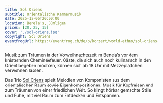 ```yaml
---
title: Sol Oriens
subtitle: Orientalische Kammermusik
date: 2025-12-06T20:00:00
location: Benela's, Gümligen
prices: [20, 25, 15]
cover: './sol-oriens.jpg'
copyright: Sol Oriens
eventfrogUrl: https://eventfrog.ch/de/p/konzert/world-ethno/sol-oriens-7289230549993940983.html
---
```


Musik zum Träumen in der Vorweihnachtszeit im Benela’s vor dem knisternden Cheminéefeuer. Gäste, die sich auch noch kulinarisch in den Orient begeben möchten, können sich ab 18 Uhr mit Mezzeplättchen verwöhnen lassen.

Das Trio [Sol Oriens](https://www.soloriens.ch/) spielt Melodien von Komponisten aus dem orientalischen Raum sowie Eigenkompositionen. Musik für Kopfreisen und zum Träumen von einer friedlichen Welt. So klingt hörbar gemachte Stille und Ruhe, mit viel Raum zum Entdecken und Entspannen.
